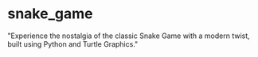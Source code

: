 # snake_game
"Experience the nostalgia of the classic Snake Game with a modern twist, built using Python and Turtle Graphics."

